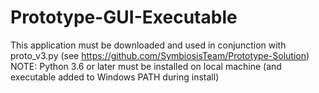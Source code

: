 # Prototype-GUI-Executable
This application must be downloaded and used in conjunction with proto_v3.py (see https://github.com/SymbiosisTeam/Prototype-Solution)
NOTE: Python 3.6 or later must be installed on local machine (and executable added to Windows PATH during install)
